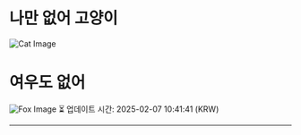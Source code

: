 
# 나만 없어 고양이

![Cat Image](https://cdn2.thecatapi.com/images/crh.gif)

# 여우도 없어
![Fox Image](https://randomfox.ca/images/74.jpg)
⏳ 업데이트 시간: 2025-02-07 10:41:41 (KRW)

---

